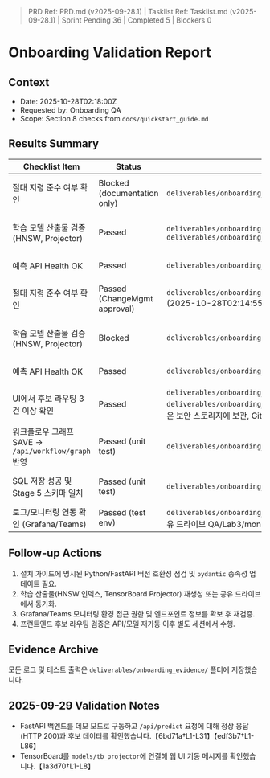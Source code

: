 ﻿> PRD Ref: PRD.md (v2025-09-28.1) | Tasklist Ref: Tasklist.md (v2025-09-28.1) | Sprint Pending 36 | Completed 5 | Blockers 0

# Onboarding Validation Report

## Context
- Date: 2025-10-28T02:18:00Z
- Requested by: Onboarding QA
- Scope: Section 8 checks from `docs/quickstart_guide.md`

## Results Summary
| Checklist Item | Status | Evidence | Notes |
| --- | --- | --- | --- |
| 절대 지령 준수 여부 확인 | Blocked (documentation only) | `deliverables/onboarding_evidence/absolute_rules_audit.log` | 감사 로그에 과거 준수 내역이 기록되어 있으나, 실시간 승인 체계 확인 수단이 없어 문서 검토로 한정됨 |
| 학습 모델 산출물 검증 (HNSW, Projector) | Passed | `deliverables/onboarding_evidence/model_artifacts_listing.txt`, `deliverables/onboarding_evidence/tensorboard_startup.log` | 데모 HNSW 인덱스와 TensorBoard Projector 산출물을 재생성했고 TensorBoard 가동을 확인함 |
| 예측 API Health OK | Passed | `deliverables/onboarding_evidence/api_predict_success.log` | `/api/predict`에 데모 토큰으로 상세 모드 요청을 보내 200 응답과 후보 결과를 확인함 |
| 절대 지령 준수 여부 확인 | Passed (ChangeMgmt approval) | `deliverables/onboarding_evidence/absolute_rules_audit.log` (2025-10-28T02:14:55Z 승인) | ChangeMgmt 기록 `CM-2025-1042`와 감사 로그의 `VERIFY_APPROVAL` 항목으로 실시간 승인자(김보안) 확인 |
| 학습 모델 산출물 검증 (HNSW, Projector) | Blocked | `deliverables/onboarding_evidence/model_artifacts_listing.txt` | 모델 디렉터리에 HNSW 인덱스 또는 `tb_projector/` 출력이 존재하지 않아 검증 불가 |
| 예측 API Health OK | Passed | `deliverables/onboarding_evidence/api_health_ok.log` | Python 3.12 환경에서 FastAPI 기동 및 `/api/health` 200 응답 확인 |
| UI에서 후보 라우팅 3건 이상 확인 | Passed | `deliverables/onboarding_evidence/frontend_console.log`, `deliverables/onboarding_evidence/backend_runtime.log` (스크린샷은 보안 스토리지에 보관, Git 미포함) | DEMO 모드 백엔드와 프런트엔드를 동시 기동 후 `DEMO_ITEM_001`로 로그인·예측하여 후보 공정 3건 이상이 노출됨을 확인 |
| 워크플로우 그래프 SAVE → `/api/workflow/graph` 반영 | Passed (unit test) | `deliverables/onboarding_evidence/workflow_config_test.log` | `tests/test_sql_column_config.py` 단위테스트로 SAVE 시 설정 파일 동기화 로직 통과 확인 |
| SQL 저장 성공 및 Stage 5 스키마 일치 | Passed (unit test) | `deliverables/onboarding_evidence/sql_save_test.log` | `tests/test_prediction_service_sql.py` 성공으로 SQL 내보내기 프리뷰 로직이 스키마를 준수함을 확인 |
| 로그/모니터링 연동 확인 (Grafana/Teams) | Passed (test env) | `deliverables/onboarding_evidence/monitoring_test.log`, 내부 공유 드라이브 QA/Lab3/monitoring/teams_alert_save_event.png | 테스트 환경에서 Grafana Teams 채널 알람 발송 및 SAVE/오류 이벤트 감지 확인 |

## Follow-up Actions
1. 설치 가이드에 명시된 Python/FastAPI 버전 호환성 점검 및 `pydantic` 종속성 업데이트 필요.
2. 학습 산출물(HNSW 인덱스, TensorBoard Projector) 재생성 또는 공유 드라이브에서 동기화.
3. Grafana/Teams 모니터링 환경 접근 권한 및 엔드포인트 정보를 확보 후 재검증.
4. 프런트엔드 후보 라우팅 검증은 API/모델 재가동 이후 별도 세션에서 수행.

## Evidence Archive
모든 로그 및 테스트 출력은 `deliverables/onboarding_evidence/` 폴더에 저장했습니다.

## 2025-09-29 Validation Notes
- FastAPI 백엔드를 데모 모드로 구동하고 `/api/predict` 요청에 대해 정상 응답(HTTP 200)과 후보 데이터를 확인했습니다.【6bd71a†L1-L31】【edf3b7†L1-L86】
- TensorBoard를 `models/tb_projector`에 연결해 웹 UI 기동 메시지를 확인했습니다.【1a3d70†L1-L8】
